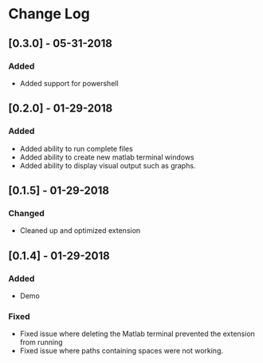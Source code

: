 # Change Log

## [0.3.0] - 05-31-2018

### Added
- Added support for powershell

## [0.2.0] - 01-29-2018

### Added
- Added ability to run complete files
- Added ability to create new matlab terminal windows
- Added ability to display visual output such as graphs.


## [0.1.5] - 01-29-2018

### Changed
- Cleaned up and optimized extension


## [0.1.4] - 01-29-2018

### Added
- Demo

### Fixed
- Fixed issue where deleting the Matlab terminal prevented the extension from running
- Fixed issue where paths containing spaces were not working.